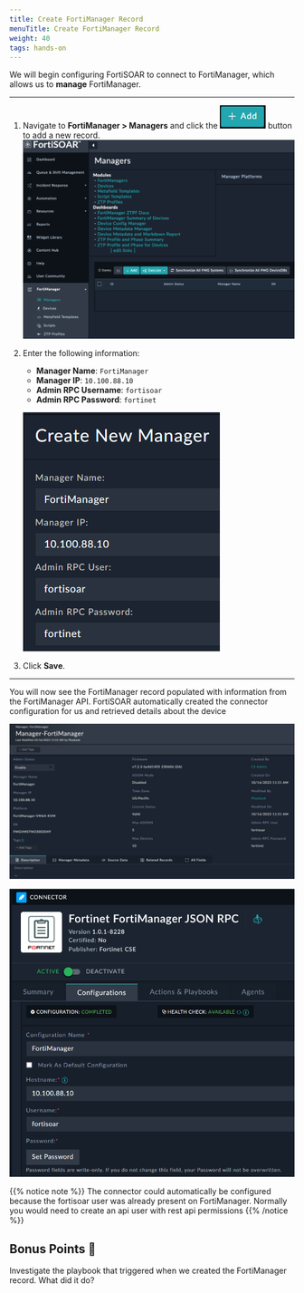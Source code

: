 ```yaml
---
title: Create FortiManager Record
menuTitle: Create FortiManager Record
weight: 40
tags: hands-on
---
```


We will begin configuring FortiSOAR to connect to FortiManager, which allows us to **manage** FortiManager.

---

1. Navigate to **FortiManager > Managers**  and click the ![Add button](images/add.png?classes=inline) button to add a new record.
   ![Add FortiManager Record](images/managers_module.png?height=500px)
2. Enter the following information:
    - **Manager Name**: ```FortiManager```
    - **Manager IP**: ```10.100.88.10```
    - **Admin RPC Username**: ```fortisoar```
    - **Admin RPC Password**: ```fortinet```
   
   ![Create FortiManager Record](images/create_manager_screen.png)

3. Click **Save**.

---
You will now see the FortiManager record populated with information from the FortiManager API. FortiSOAR automatically created the connector configuration for us and retrieved details about the device

![FortiManager Record](images/manager_record.png)

![FMG RPC Connector](images/fmg_rpc_connector.png)

{{% notice note %}}
The connector could automatically be configured because the fortisoar user was already present on FortiManager. Normally you would need to create an api user with rest api permissions
{{% /notice %}}

## Bonus Points :money_with_wings:

Investigate the playbook that triggered when we created the FortiManager record. What did it do?